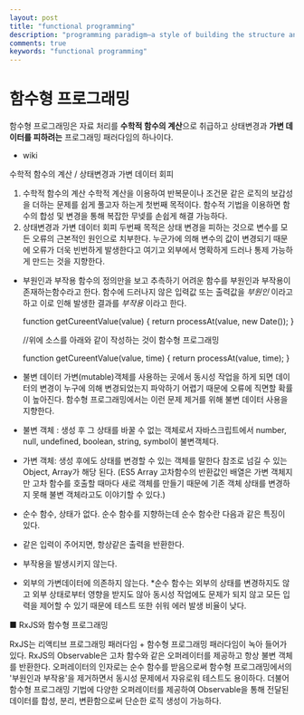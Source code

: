 ```yaml
---
layout: post
title: "functional programming"
description: "programming paradigm—a style of building the structure and elements of computer programs—that treats computation as the evaluation of mathematical functions and avoids changing-state and mutable data"
comments: true
keywords: "functional programming"
---
```

# 함수형 프로그래밍

함수형 프로그래밍은 자료 처리를 **수학적 함수의 계산**으로 취급하고 상태변경과 **가변 데이터를 피하려는** 프로그래밍 패러다임의 하나이다. 
- wiki

수학적 함수의 계산 / 상태변경과 가변 데이터 회피

1. 수학적 함수의 계산
수학적 계산을 이용하여 반복문이나 조건문 같은 로직의 보갑성을 더하는 문제를 쉽게 풀고자 하는게 첫번째 목적이다. 함수적 기법을 이용하면 함수의 합성 및 변경을 통해 복잡한 무넺를 손쉽게 해결 가능하다.  
2. 상태변경과 가변 데이터 회피
두번째 목적은 상태 변경을 피하는 것으로 변수를 모든 오류의 근본적인 원인으로 치부한다. 누군가에 의해 변수의 값이 변경되기 때문에 오류가 더욱 빈번하게 발생한다고 여기고 외부에서 명확하게 드러나 통제 가능하게 만드는 것을 지향한다.
- 부원인과 부작용
함수의 정의만을 보고 추측하기 어려운 함수를 부원인과 부작용이 존재하는함수라고 한다. 함수에 드러나지 않은 입력값 또는 출력값을 *부원인* 이라고 하고 이로 인해 발생한 결과를 *부작용* 이라고 한다.



    function getCureentValue(value) {
    	return processAt(value, new Date());
    }
    
    //위에 소스를 아래와 같이 작성하는 것이 함수형 프로그래밍
    
    function getCureentValue(value, time) {
    	return processAt(value, time);
    }



- 불변 데이터
가변(mutable)객체를 사용하는 곳에서 동시성 작업을 하게 되면 데이터의 변경이 누구에 의해 변경되었는지 파악하기 어렵기 때문에 오류에 직면할 확률이 높아진다. 
함수형 프로그래밍에서는 이런 문제 제거를 위해 불변 데이터 사용을 지향한다.
- 불변 객체 : 생성 후 그 상태를 바꿀 수 없는 객체로서 자바스크립트에서 number, null, undefined, boolean, string, symbol이 불변객체다.
- 가변 객체: 생성 후에도 상태를 변경할 수 있는 객체를 말한다 참조로 넘길 수 있는 Object, Array가 해당 된다. 
(ES5 Array 고차함수의 반환값인 배열은 가변 객체지만 고차 함수를 호출할 때마다 새로 객체를 만들기 때문에 기존 객체 상태를 변경하지 못해 불변 객체라고도 이야기할 수 있다.)
- 순수 함수, 상태가 없다.
순수 함수를 지향하는데 순수 함수란 다음과 같은 특징이 있다.
- 같은 입력이 주어지면, 항상같은 출력을 반환한다.
- 부작용을 발생시키지 않는다.
- 외부의 가변데이터에 의존하지 않는다.
*순수 함수는 외부의 상태를 변경하지도 않고 외부 상태로부터 영향을 받지도 않아 동시성 작업에도 문제가 되지 않고 모든 입력을 제어할 수 있기 때문에 테스트 또한 쉬워 에러 발생 비율이 낮다.

■ RxJS와 함수형 프로그래밍

RxJS는 리액티브 프로그래밍 패러다임 + 함수형 프로그래밍 패러다임이 녹아 들어가 있다.
RxJS의 Observable은 고차 함수와 같은 오퍼레이터를 제공하고 항상 불변 객체를 반환한다. 
오퍼레이터의 인자로는 순수 함수를 받음으로써 함수형 프로그래밍에서의 '부원인과 부작용'을 제거하면서 동시성 문제에서 자유로워 테스트도 용이하다. 더불어 함수형 프로그래밍 기법에 다양한 오퍼레이터를 제공하여 Observable을 통해 전달된 데이터를 합성, 분리, 변환함으로써 단순한 로직 생성이 가능하다.